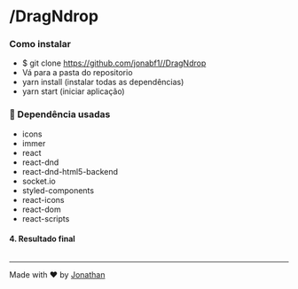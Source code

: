 <h1 style="text-align:"center";">/DragNdrop</h1>

### Como instalar
- $ git clone https://github.com/jonabf1//DragNdrop
- Vá para a pasta do repositorio
- yarn install (instalar todas as dependências)
- yarn start (iniciar aplicação)

### :rocket: Dependência usadas

- icons
- immer 
- react 
- react-dnd
- react-dnd-html5-backend
- socket.io
- styled-components
- react-icons
- react-dom
- react-scripts

#### 4. Resultado final

<p align="center">
  <img alt="" src="https://res.cloudinary.com/jonabf1/video/upload/v1566217052/bandicam_2019-08-19_09-14-11-800_cvhdgz.gif">
</p>

---

Made with ♥ by [Jonathan](https://www.linkedin.com/in/jonathan-barros-franco)

